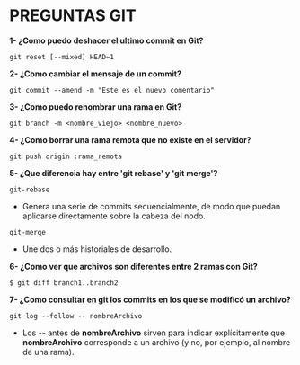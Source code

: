 # PREGUNTAS GIT
**1- ¿Como puedo deshacer  el ultimo commit en Git?**
~~~ 
git reset [--mixed] HEAD~1 
~~~

**2- ¿Como cambiar el mensaje de un commit?**
~~~
git commit --amend -m "Este es el nuevo comentario"
~~~

**3- ¿Como puedo renombrar una rama en Git?**
~~~
git branch -m <nombre_viejo> <nombre_nuevo>
~~~

**4- ¿Como borrar una rama remota que no existe en el servidor?**
~~~
git push origin :rama_remota
~~~

**5- ¿Que diferencia hay entre 'git rebase' y 'git merge'?**
~~~
git-rebase
~~~
- Genera una serie de commits secuencialmente, de modo que puedan aplicarse directamente sobre la cabeza del nodo.

~~~
git-merge
~~~
- Une dos o más historiales de desarrollo.

**6- ¿Como ver que archivos son diferentes entre 2 ramas con Git?**
~~~
$ git diff branch1..branch2
~~~

**7- ¿Como consultar en git los commits en los que se modificó un archivo?**
~~~
git log --follow -- nombreArchivo
~~~
- Los **--** antes de **nombreArchivo** sirven para indicar explícitamente que **nombreArchivo** corresponde a un archivo (y no, por ejemplo, al nombre de una rama).